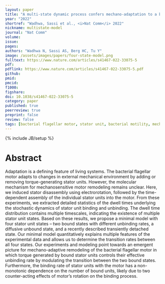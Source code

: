 ```yaml
---
layout: paper
title: "A multi-state dynamic process confers mechano-adaptation to a biological nanomachine"
year: "2022"
shortref: "Wadhwa, Sassi et al., <i>Nat Comm</i> 2022"
nickname: multistate-model
journal: "Nat Comm"
volume: 
issue: 
pages: 
authors: "Wadhwa N, Sassi AS, Berg HC, Tu Y"
image: /assets/images/papers/four-state-model.png
fulltext: https://www.nature.com/articles/s41467-022-33075-5
pdf: 
pdflink: https://www.nature.com/articles/s41467-022-33075-5.pdf
github: 
pmid: 
pmcid: 
f1000: 
figshare: 
doi: 10.1038/s41467-022-33075-5
category: paper
published: true
peerreview: true
preprint: false
review: false
tags: [bacterial flagellar motor, stator unit, bacterial motility, mechano-adaptation, remodeling]
---
```

{% include JB/setup %}

# Abstract 

Adaptation is a defining feature of living systems. The bacterial flagellar motor adapts to changes in external mechanical environment by adding or removing torque-generating stator units. However, the molecular mechanism for mechanosensitive motor remodeling remains unclear. Here, we induced stator disassembly using electrorotation, followed by the time-dependent assembly of the individual stator units into the motor. From these experiments, we extracted detailed statistics of the dwell times underlying the stochastic dynamics of stator unit binding and unbinding. The dwell time distribution contains multiple timescales, indicating the existence of multiple stator unit states. Based on these results, we propose a minimal model with four stator unit states – two bound states with different unbinding rates, a diffusive unbound state, and a recently described transiently detached state. Our minimal model quantitatively explains multiple features of the experimental data and allows us to determine the transition rates between all four states. Our experiments and modeling point towards an emergent picture for mechano-adaptive remodeling of the bacterial flagellar motor in which torque generated by bound stator units controls their effective unbinding rate by modulating the transition between the two bound states. Furthermore, the binding rate of stator units with the motor has a non-monotonic dependence on the number of bound units, likely due to two counter-acting effects of motor’s rotation on the binding process.